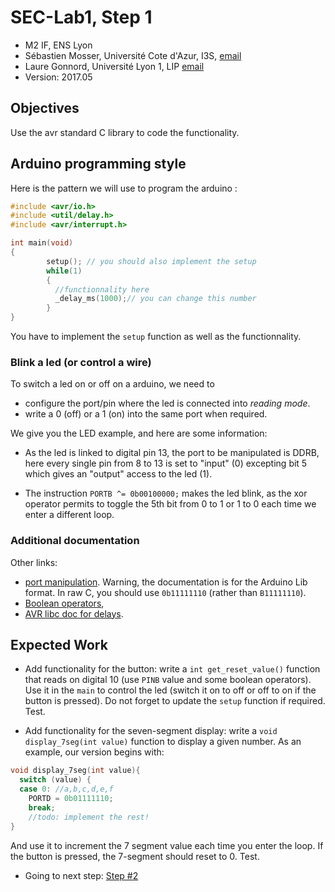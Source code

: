 # SEC-Lab1, Step 1

  * M2 IF, ENS Lyon
  * Sébastien Mosser, Université Cote d'Azur, I3S, [email](mailto:mosser@i3s.unice.fr)
  * Laure Gonnord, Université Lyon 1, LIP [email](mailto:laure.gonnord@ens-lyon.fr)
  * Version: 2017.05

## Objectives

Use the avr standard C library to code the functionality.

## Arduino programming style

Here is the pattern we will use to program the arduino : 

```C
#include <avr/io.h>
#include <util/delay.h>
#include <avr/interrupt.h> 

int main(void)
{
        setup(); // you should also implement the setup
        while(1)
        {
          //functionnality here
          _delay_ms(1000);// you can change this number
        }
}
```

You have to implement the `setup` function as well as the
functionnality.

### Blink a led (or control a wire)

To switch a led on or off on a arduino, we need to
* configure the port/pin where the led is connected into
  _reading mode_. 
* write a 0 (off) or a 1 (on) into the same port when required.

We give you the LED example, and here are some information:
* As the led is linked to digital pin 13, the port to be manipulated
  is DDRB, here every single pin from 8 to 13 is set to "input" (0)
  excepting bit 5 which gives an "output" access to the led (1).

* The instruction `PORTB ^= 0b00100000;` makes the led blink, as the xor
  operator permits to toggle the 5th bit from 0 to 1 or 1 to 0 each
  time we enter a different loop.

### Additional documentation

Other links:
* [port manipulation](https://www.arduino.cc/en/Reference/PortManipulation). Warning,
the documentation is for the Arduino Lib format. In raw C, you should use 
`0b11111110` (rather than `B11111110`).
* [Boolean operators](http://playground.arduino.cc/Code/BitMath), 
* [AVR libc doc for delays](http://www.nongnu.org/avr-libc/user-manual/group__util__delay.html).



## Expected Work

* Add functionality for the button: write a `int get_reset_value()`
  function that reads on digital 10 (use `PINB` value and some boolean
  operators). Use it in the `main` to control the led (switch it on to
  off or off to on if the button is pressed). Do not forget to update
  the `setup` function if required. Test. 
  
* Add functionality for the seven-segment display: write a `void
display_7seg(int value)` function to display a given number.
As an
  example, our version begins with:
```C
void display_7seg(int value){
  switch (value) {
  case 0: //a,b,c,d,e,f
    PORTD = 0b01111110;
    break;
	//todo: implement the rest!
}
```
And use it to increment the 7 segment value each time you enter the
  loop. If the button is pressed, the 7-segment should reset
  to 0. Test.



  * Going to next step: [Step #2](https://github.com/mosser/sec-labs/blob/master/lab_1/step_2.md)

